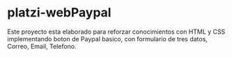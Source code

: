 # platzi-webPaypal
Este proyecto esta elaborado para reforzar conocimientos con HTML y CSS implementando boton de Paypal basico, con formulario de tres datos, Correo, Email, Telefono.
